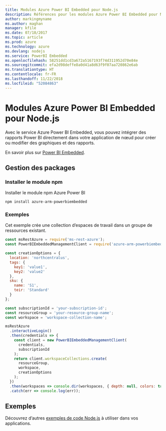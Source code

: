 ```yaml
---
title: Modules Azure Power BI Embedded pour Node.js
description: Références pour les modules Azure Power BI Embedded pour Node.js
author: markingmyname
ms.author: maghan
manager: kfile
ms.date: 07/18/2017
ms.topic: article
ms.prod: azure
ms.technology: azure
ms.devlang: nodejs
ms.service: PowerBI Embedded
ms.openlocfilehash: 58251dd1cd3a672a5167193f74d311952d70e84e
ms.sourcegitcommit: efa2d98deffe8a0d41a8d63f9f07aa720862e6ab
ms.translationtype: HT
ms.contentlocale: fr-FR
ms.lasthandoff: 11/22/2018
ms.locfileid: "52084863"
---
```

# <a name="azure-powerbi-embedded-modules-for-nodejs"></a>Modules Azure Power BI Embedded pour Node.js

Avec le service Azure Power BI Embedded, vous pouvez intégrer des rapports Power BI directement dans votre application de nœud pour créer ou modifier des graphiques et des rapports.

En savoir plus sur [Power BI Embedded](https://powerbi.microsoft.com/documentation/powerbi-developer-embedding/).

## <a name="management-package"></a>Gestion des packages

### <a name="install-the-npm-module"></a>Installer le module npm

Installer le module npm Azure Power BI

```bash
npm install azure-arm-powerbiembedded
```

### <a name="example"></a>Exemples

Cet exemple crée une collection d’espaces de travail dans un groupe de ressources existant.

```javascript
const msRestAzure = require('ms-rest-azure');
const PowerBIEmbeddedManagementClient = require('azure-arm-powerbiembedded');

const creationOptions = {
  location: 'northcentralus',
  tags: {
    key1: 'value1',
    key2: 'value2'
  },
  sku: {
    name: 'S1',
    teir: 'Standard'
  }
};

const subscriptionId = 'your-subscription-id';
const resourceGroup = 'your-resource-group-name';
const workspace = 'workspace-collection-name';

msRestAzure
  .interactiveLogin()
  .then(credentials => {
    const client = new PowerBIEmbeddedManagementClient(
      credentials,
      subscriptionId
    );
    return client.workspaceCollections.create(
      resourceGroup,
      workspace,
      creationOptions
    );
  })
  .then(workspaces => console.dir(workspaces, { depth: null, colors: true }))
  .catch(err => console.log(err));
```

## <a name="samples"></a>Exemples

Découvrez d’autres [exemples de code Node.js](https://azure.microsoft.com/resources/samples/?platform=nodejs) à utiliser dans vos applications.
